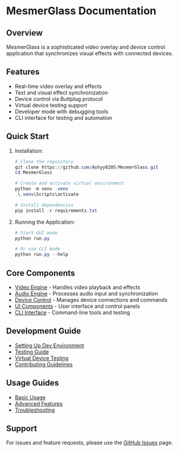 # MesmerGlass Documentation

## Overview
MesmerGlass is a sophisticated video overlay and device control application that synchronizes visual effects with connected devices.

## Features
- Real-time video overlay and effects
- Text and visual effect synchronization
- Device control via Buttplug protocol
- Virtual device testing support
- Developer mode with debugging tools
- CLI interface for testing and automation

## Quick Start
1. Installation:
   ```powershell
   # Clone the repository
   git clone https://github.com/Ashyy0205/MesmerGlass.git
   cd MesmerGlass

   # Create and activate virtual environment
   python -m venv .venv
   .\.venv\Scripts\activate

   # Install dependencies
   pip install -r requirements.txt
   ```

2. Running the Application:
   ```powershell
   # Start GUI mode
   python run.py

   # Or use CLI mode
   python run.py --help
   ```

## Core Components
- [Video Engine](video-engine.md) - Handles video playback and effects
- [Audio Engine](audio-engine.md) - Processes audio input and synchronization
- [Device Control](device-control.md) - Manages device connections and commands
- [UI Components](ui-components.md) - User interface and control panels
- [CLI Interface](cli-interface.md) - Command-line tools and testing

## Development Guide
- [Setting Up Dev Environment](dev-setup.md)
- [Testing Guide](testing.md)
- [Virtual Device Testing](virtual-devices.md)
- [Contributing Guidelines](contributing.md)

## Usage Guides
- [Basic Usage](basic-usage.md)
- [Advanced Features](advanced-features.md)
- [Troubleshooting](troubleshooting.md)

## Support
For issues and feature requests, please use the [GitHub Issues](https://github.com/Ashyy0205/MesmerGlass/issues) page.

